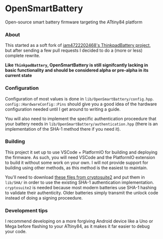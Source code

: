 # OpenSmartBattery
 Open-source smart battery firmware targeting the ATtiny84 platform

### About
This started as a soft fork of [iam4722202468's ThinkpadBattery project](https://github.com/iam4722202468/ThinkpadBattery), but after sending a few pull requests I decided to do a (more or less) complete rewrite.

**Like `ThinkpadBattery`, OpenSmartBattery is still signifcantly lacking in basic functionality and should be considered alpha or pre-alpha in its current state**

### Configuration
Configuration of most values is done in `lib/OpenSmartBattery/config.hpp`. `config::HardwareConfig::Pins` should give you a good idea of the hardware configuration needed until I get around to writing a guide.

You will also need to implement the specific authentication proceedure that your battery needs in `lib/OpenSmartBattery/authentication.hpp` (there is an implementation of the SHA-1 method there if you need it).

### Building
This project it set up to use VSCode + PlatformIO for building and deploying the firmware. As such, you will need VSCode and the PlatformIO extension to build it without some work on your own. I will not provide support for building using other methods, as this method is the easiest to maintain.

You'll need to download [these files from cryptosuite2](https://github.com/daknuett/cryptosuite2/tree/master/sha) and put them in `lib/SHA/` in order to use the existing SHA-1 authentication implementation. `cryptosuite2` is needed because most modern batteries use SHA-1 hashing to validate their authenticity. Older batteries simply transmit the unlock code instead of doing a signing proceedure.

### Development tips
I recommend developing on a more forgiving Android device like a Uno or Mega before flashing to your ATtiny84, as it makes it far easier to debug your code.
